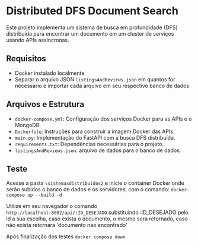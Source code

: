 # Distributed DFS Document Search

Este projeto implementa um sistema de busca em profundidade (DFS) distribuída para encontrar um documento em um cluster de serviços usando APIs assíncronas.

## Requisitos

- Docker instalado localmente
- Separar o arquivo JSON `listingsAndReviews.json` em quantos for necessario e importar cada arquivo em seu respectivo banco de dados

## Arquivos e Estrutura

- `docker-compose.yml`: Configuração dos serviços Docker para as APIs e o MongoDB.
- `Dockerfile`: Instruções para construir a imagem Docker das APIs.
- `main.py`: Implementação do FastAPI com a busca DFS distribuída.
- `requirements.txt`: Dependências necessárias para o projeto.
- `listingsAndReviews.json`: arquivo de dados para o banco de dados.

## Teste

Acesse a pasta `\sistemasdistribuidos2` e inicie o container Docker onde serão subidos o banco de dados e os servidores, com o comando:
```docker-compose up --build -d```

Utilize em seu navegador o comando 
```http://localhost:8002/api/:ID_DESEJADO```
substituindo :ID_DESEJADO pelo id a sua escolha, caso exista o documento, o mesmo sera retornado, caso não exista retornara 'documento nao encontrado'

Após finalização dos testes 
```docker compose down```

